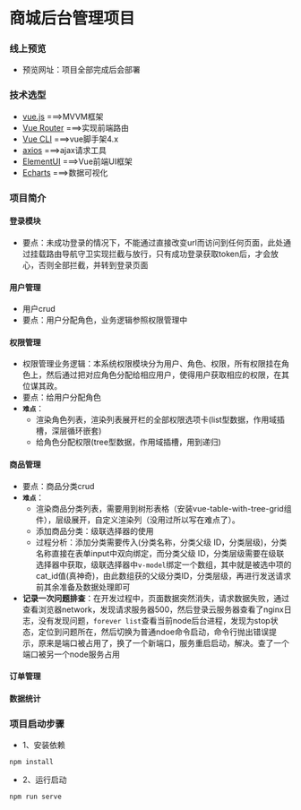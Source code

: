 # 商城后台管理项目

### 线上预览

- 预览网址：项目全部完成后会部署



### 技术选型

- [vue.js](<https://cn.vuejs.org/>)  ===>MVVM框架
- [Vue Router](<https://cn.vuejs.org/>) ===>实现前端路由
- [Vue CLI](<https://cn.vuejs.org/>)  ===>vue脚手架4.x
- [axios](<https://github.com/axios/axios>) ===>ajax请求工具
- [ElementUI](<https://element.eleme.io/>) ===>Vue前端UI框架    
- [Echarts](<https://echarts.baidu.com/>) ===>数据可视化  

   

### 项目简介

#### 登录模块

- 要点：未成功登录的情况下，不能通过直接改变url而访问到任何页面，此处通过挂载路由导航守卫实现拦截与放行，只有成功登录获取token后，才会放心，否则全部拦截，并转到登录页面

#### 用户管理

- 用户crud
- 要点：用户分配角色，业务逻辑参照权限管理中

#### 权限管理

- 权限管理业务逻辑：本系统权限模块分为用户、角色、权限，所有权限挂在角色上，然后通过把对应角色分配给相应用户，使得用户获取相应的权限，在其位谋其政。
- 要点：给用户分配角色
- **`难点`**：
  - 渲染角色列表，渲染列表展开栏的全部权限选项卡(list型数据，作用域插槽，深层循环嵌套)
  - 给角色分配权限(tree型数据，作用域插槽，用到递归)
#### 商品管理

- 要点：商品分类crud
- **`难点`**：
  - 渲染商品分类列表，需要用到树形表格（安装vue-table-with-tree-grid组件），层级展开，自定义渲染列（没用过所以写在难点了）。
  - 添加商品分类：级联选择器的使用
  - 过程分析：添加分类需要传入(分类名称，分类父级 ID，分类层级)，分类名称直接在表单input中双向绑定，而分类父级 ID，分类层级需要在级联选择器中获取，级联选择器中`v-model`绑定一个数组，其中就是被选中项的cat_id值(真神奇)，由此数组获的父级分类ID，分类层级，再进行发送请求前其余准备及数据处理即可
- **记录一次问题排查**：在开发过程中，页面数据突然消失，请求数据失败，通过查看浏览器network，发现请求服务器500，然后登录云服务器查看了nginx日志，没有发现问题，`forever list`查看当前node后台进程，发现为stop状态，定位到问题所在，然后切换为普通ndoe命令启动，命令行抛出错误提示，原来是端口被占用了，换了一个新端口，服务重启启动，解决。查了一个端口被另一个node服务占用



#### 订单管理



#### 数据统计





### 项目启动步骤

- 1、安装依赖

```
npm install
```

- 2、运行启动

```
npm run serve
```
